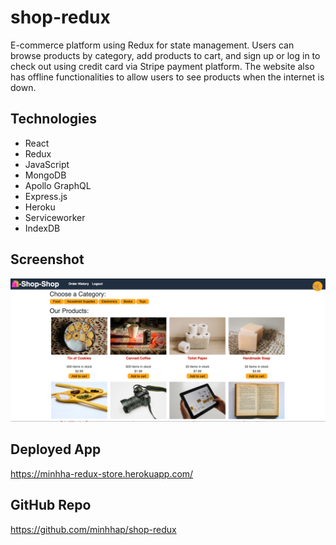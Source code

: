 # shop-redux
E-commerce platform using Redux for state management. Users can browse products by category, add products to cart, and sign up or log in to check out using credit card via Stripe payment platform. The website also has offline functionalities to allow users to see products when the internet is down.

## Technologies
* React
* Redux
* JavaScript
* MongoDB
* Apollo GraphQL
* Express.js
* Heroku
* Serviceworker
* IndexDB

## Screenshot
<div>
    <img src="./client/src/assets/redux-store.png"></img>
</div>

## Deployed App
https://minhha-redux-store.herokuapp.com/

## GitHub Repo
https://github.com/minhhap/shop-redux